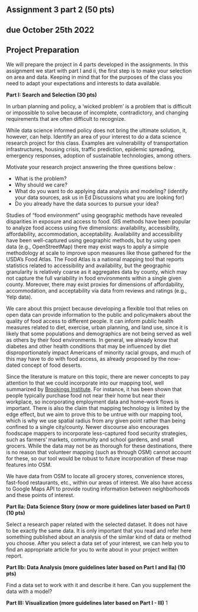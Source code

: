 ﻿
## **Assignment 3 part 2 (50 pts)**
## **due October 25th 2022** 

## **Project Preparation**
We will prepare the project in 4 parts developed in the assignments. In this assignment we start with part I and ii, the first step is to make your selection on area and data. Keeping in mind that for the purposes of the class you need to adapt your expectations and interests to data available.

**Part I: Search and Selection (30 pts)**

In urban planning and policy, a ‘wicked problem’ is a problem that is difficult or impossible to solve because of incomplete, contradictory, and changing requirements that are often difficult to recognize. 

While data science informed policy does not bring the ultimate solution, it, however, can help. Identify an area of your interest to do a data science research project for this class. Examples are vulnerability of transportation infrastructures, housing crisis, traffic prediction, epidemic spreading, emergency responses, adoption of sustainable technologies, among others.  

Motivate your research project answering the three questions below :

- What is the problem?
- Why should we care?
- What do you want to do applying data analysis and modeling? (identify your data sources, ask us in Ed Discussions what you are looking for)
- Do you already have the data sources to pursue your idea?

Studies of “food environment” using geographic methods have revealed disparities in exposure and access to food. GIS methods have been popular to analyze food access using five dimensions: availability, accessibility, affordability, accommodation, acceptability. Availability and accessibility have been well-captured using geographic methods, but by using open data (e.g., OpenStreetMap) there may exist ways to apply a simple methodology at scale to improve upon measures like those gathered for the USDA’s Food Atlas. The Food Atlas is a national mapping tool that reports statistics related to accessibility and availability, but the geographic granularity is relatively coarse as it aggregates data by county, which may not capture the full variability in food environments within a single given county. Moreover, there may exist proxies for dimensions of affordability, accommodation, and acceptability via data from reviews and ratings (e.g., Yelp data). 

We care about this project because developing a flexible tool that relies on open data can provide information to the public and policymakers about the quality of food access to different people. It can inform public health measures related to diet, exercise, urban planning, and land use, since it is likely that some populations and demographics are not being served as well as others by their food environments. In general, we already know that diabetes and other health conditions that may be influenced by diet disproportionately impact Americans of minority racial groups, and much of this may have to do with food access, as already proposed by the now-dated concept of food deserts.

Since the literature is mature on this topic, there are newer concepts to pay attention to that we could incorporate into our mapping tool, well summarized by [Brookings Institute](https://www.brookings.edu/research/beyond-food-deserts-america-needs-a-new-approach-to-mapping-food-insecurity/). For instance, it has been shown that people typically purchase food not near their home but near their workplace, so incorporating employment data and home–work flows is important. There is also the claim that mapping technology is limited by the edge effect, but we aim to prove this to be untrue with our mapping tool, which is why we use spatial radius from any given point rather than being confined to a single city/county. Newer discourse also encourages foodscape mappers to incorporate less-captured food security strategies, such as farmers’ markets, community and school gardens, and small grocers. While the data may not be as thorough for these destinations, there is no reason that volunteer mapping (such as through OSM) cannot account for these, so our tool would be robust to future incorporation of these map features into OSM.

We have data from OSM to locate all grocery stores, convenience stores, fast-food restaurants, etc., within our areas of interest. We also have access to Google Maps API to provide routing information between neighborhoods and these points of interest.

**Part IIa: Data Science Story (now or more guidelines later based on Part I) (10 pts)**

Select a research paper related with the selected dataset. It does not have to be exactly the same data. It is only important that you read and refer here something published about an analysis of the similar kind of data or method you choose. After you select a data set of your interest, we can help you to find an appropriate article for you to write about in your project written report. 

**Part IIb: Data Analysis (more guidelines later based on Part I and IIa) (10 pts)**

Find a data set to work with it and describe it here. Can you supplement the data with a model?

**Part III: Visualization (more guidelines later based on Part I - III)** 
1

